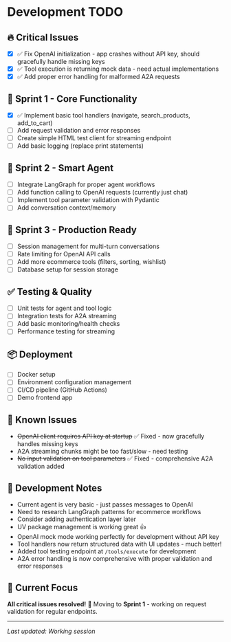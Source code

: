 # Development TODO

## 🔥 Critical Issues
- [x] ✅ Fix OpenAI initialization - app crashes without API key, should gracefully handle missing keys
- [x] ✅ Tool execution is returning mock data - need actual implementations
- [x] ✅ Add proper error handling for malformed A2A requests

## 🚀 Sprint 1 - Core Functionality  
- [x] ✅ Implement basic tool handlers (navigate, search_products, add_to_cart)
- [ ] Add request validation and error responses
- [ ] Create simple HTML test client for streaming endpoint
- [ ] Add basic logging (replace print statements)

## 🧠 Sprint 2 - Smart Agent
- [ ] Integrate LangGraph for proper agent workflows
- [ ] Add function calling to OpenAI requests (currently just chat)
- [ ] Implement tool parameter validation with Pydantic
- [ ] Add conversation context/memory

## 🔧 Sprint 3 - Production Ready
- [ ] Session management for multi-turn conversations
- [ ] Rate limiting for OpenAI API calls
- [ ] Add more ecommerce tools (filters, sorting, wishlist)
- [ ] Database setup for session storage

## ✅ Testing & Quality
- [ ] Unit tests for agent and tool logic
- [ ] Integration tests for A2A streaming
- [ ] Add basic monitoring/health checks
- [ ] Performance testing for streaming

## 📦 Deployment
- [ ] Docker setup 
- [ ] Environment configuration management
- [ ] CI/CD pipeline (GitHub Actions)
- [ ] Demo frontend app

## 🐛 Known Issues
- ~~OpenAI client requires API key at startup~~ ✅ Fixed - now gracefully handles missing keys
- A2A streaming chunks might be too fast/slow - need testing
- ~~No input validation on tool parameters~~ ✅ Fixed - comprehensive A2A validation added

## 📝 Development Notes
- Current agent is very basic - just passes messages to OpenAI
- Need to research LangGraph patterns for ecommerce workflows
- Consider adding authentication layer later
- UV package management is working great 👍
- OpenAI mock mode working perfectly for development without API key
- Tool handlers now return structured data with UI updates - much better!
- Added tool testing endpoint at `/tools/execute` for development
- A2A error handling is now comprehensive with proper validation and error responses

## 🎯 Current Focus
**All critical issues resolved!** 🎉 Moving to **Sprint 1** - working on request validation for regular endpoints.

---
*Last updated: Working session* 
